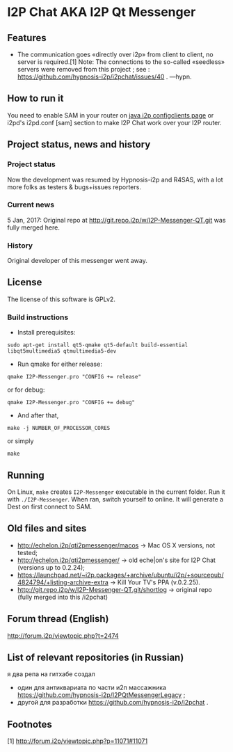 # I2P Chat AKA I2P Qt Messenger

## Features

 * The communication goes «directly over i2p» from client to client, no server is required.[1] Note: The connections to the so-called «seedless» servers were removed from this project ; see : https://github.com/hypnosis-i2p/i2pchat/issues/40 . —hypn.

## How to run it

You need to enable SAM in your router on <a href="http://127.0.0.1:7657/configclients">java i2p configclients page</a> or i2pd's i2pd.conf [sam] section to make I2P Chat work over your I2P router.

## Project status, news and history

### Project status

Now the development was resumed by Hypnosis-i2p and R4SAS, with a lot more folks as testers &amp; bugs+issues reporters.

### Current news

5 Jan, 2017: Original repo at http://git.repo.i2p/w/I2P-Messenger-QT.git was fully merged here.
  
### History

Original developer of this messenger went away.

## License

The license of this software is GPLv2.

### Build instructions

 * Install prerequisites:
```
sudo apt-get install qt5-qmake qt5-default build-essential libqt5multimedia5 qtmultimedia5-dev
```
 * Run qmake for either release:
```
qmake I2P-Messenger.pro "CONFIG += release"
```
or for debug:
```
qmake I2P-Messenger.pro "CONFIG += debug"
```
 * And after that,
```
make -j NUMBER_OF_PROCESSOR_CORES
```
or simply
```
make
```

## Running

On Linux, `make` creates `I2P-Messenger` executable in the current folder. Run it with `./I2P-Messenger`. When ran, switch yourself to online. It will generate a Dest on first connect to SAM.

## Old files and sites

 * http://echelon.i2p/qti2pmessenger/macos → Mac OS X versions, not tested;
 * http://echelon.i2p/qti2pmessenger/ → old eche|on's site for I2P Chat (versions up to 0.2.24);
 * https://launchpad.net/~i2p.packages/+archive/ubuntu/i2p/+sourcepub/4824794/+listing-archive-extra → Kill Your TV's PPA (v.0.2.25).
 * http://git.repo.i2p/w/I2P-Messenger-QT.git/shortlog → original repo (fully merged into this /i2pchat)
 
## Forum thread (English)

http://forum.i2p/viewtopic.php?t=2474

## List of relevant repositories (in Russian)
 
я два репа на гитхабе создал
 * один для антиквариата по части и2п массажника https://github.com/hypnosis-i2p/I2PQtMessengerLegacy ;
 * другой для разработки https://github.com/hypnosis-i2p/i2pchat .

## Footnotes

[1] http://forum.i2p/viewtopic.php?p=11071#11071
